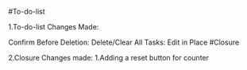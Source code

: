 

#To-do-list

1.To-do-list Changes Made:

Confirm Before Deletion:
Delete/Clear All Tasks:
Edit in Place
#Closure

2.Closure Changes made: 1.Adding a reset button for counter

